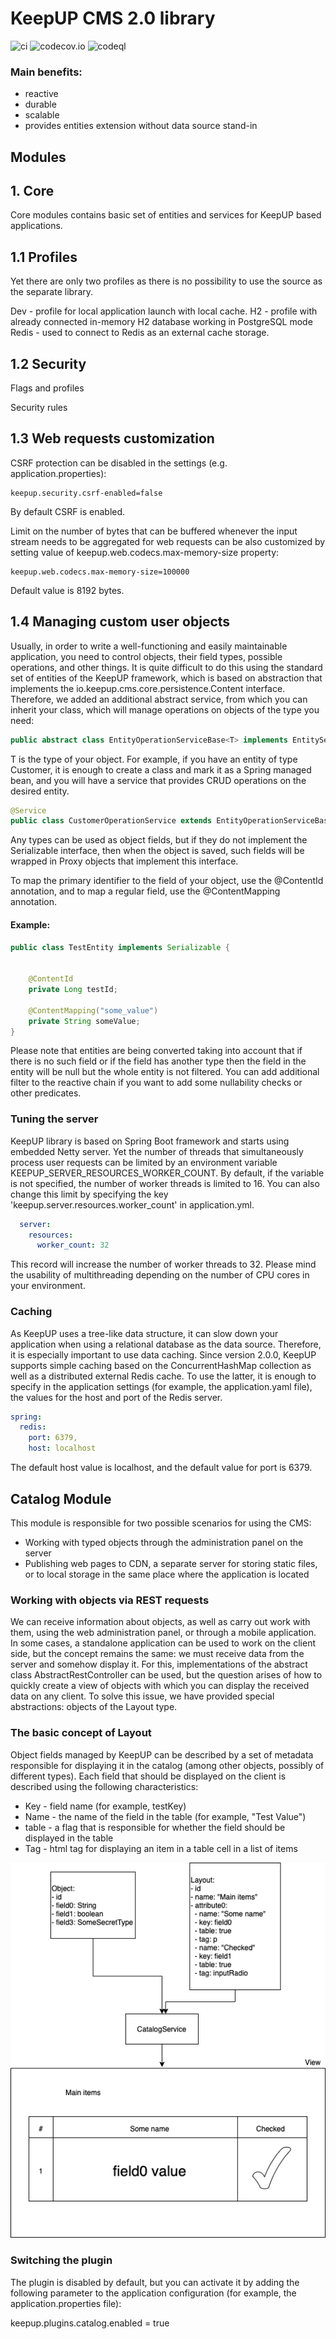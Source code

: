 # KeepUP CMS 2.0 library

![ci](https://github.com/FedorSergeev/keepup/actions/workflows/gradle.yml/badge.svg?branch=develop)
![codecov.io](https://codecov.io/gh/FedorSergeev/keepup/coverage.svg?branch=develop)
![codeql](https://github.com/FedorSergeev/keepup/actions/workflows/codeql-analysis.yml/badge.svg?branch=develop)

### Main benefits:

* reactive
* durable
* scalable
* provides entities extension without data source stand-in

## Modules

## 1. Core

Core modules contains basic set of entities and services for KeepUP based applications.

## 1.1 Profiles

Yet there are only two profiles as there is no possibility to use the source as the separate library.

Dev - profile for local application launch with local cache.
H2 - profile with already connected in-memory H2 database working in PostgreSQL mode
Redis - used to connect to Redis as an external cache storage.

## 1.2 Security

Flags and profiles

Security rules

## 1.3 Web requests customization

CSRF protection can be disabled in the settings (e.g. application.properties):

```
keepup.security.csrf-enabled=false
```

By default CSRF is enabled.

Limit on the number of bytes that can be buffered whenever the input stream needs to be aggregated for web requests can 
be also customized by setting value of keepup.web.codecs.max-memory-size property:

```
keepup.web.codecs.max-memory-size=100000
```

Default value is 8192 bytes.

## 1.4 Managing custom user objects

Usually, in order to write a well-functioning and easily maintainable application, you need to control objects, their field types, possible operations, and other things. It is quite difficult to do this using the standard set of entities of the KeepUP framework, which is based on abstraction that implements the io.keepup.cms.core.persistence.Content interface. Therefore, we added an additional abstract service, from which you can inherit your class, which will manage operations on objects of the type you need:

```Java
public abstract class EntityOperationServiceBase<T> implements EntityService<T>`
```
        
T is the type of your object. For example, if you have an entity of type Customer, it is enough to create a class and mark it as a Spring managed bean, and you will have a service that provides CRUD operations on the desired entity.

```Java
@Service
public class CustomerOperationService extends EntityOperationServiceBase<Customer> {}
```

Any types can be used as object fields, but if they do not implement the Serializable interface, then when the object is saved, such fields will be wrapped in Proxy objects that implement this interface.

To map the primary identifier to the field of your object, use the @ContentId annotation, and to map a regular field, use the @ContentMapping annotation.

#### Example:

```Java
public class TestEntity implements Serializable {


    @ContentId
    private Long testId;

    @ContentMapping("some_value")
    private String someValue;
}
```

Please note that entities are being converted taking into account that if there is no such field or if the field has another type then the field in the entity will be null but the whole entity is not filtered. You can add additional filter to the reactive chain if you want to add some nullability checks or other predicates.

### Tuning the server

KeepUP library is based on Spring Boot framework and starts using embedded Netty server. Yet the number of threads that simultaneously process user requests can be limited by an environment variable KEEPUP_SERVER_RESOURCES_WORKER_COUNT. By default, if the variable is not specified, the number of worker threads is limited to 16. You can also change this limit by specifying the key 'keepup.server.resources.worker_count' in application.yml.

```YAML
  server:
    resources:
      worker_count: 32
```

This record will increase the number of worker threads to 32. Please mind the usability of multithreading depending on the number of CPU cores in your environment.

### Caching

As KeepUP uses a tree-like data structure, it can slow down your application when using a relational database as the data source. 
Therefore, it is especially important to use data caching. Since version 2.0.0, KeepUP supports simple caching based on 
the ConcurrentHashMap collection as well as a distributed external Redis cache. To use the latter, it is enough to specify 
in the application settings (for example, the application.yaml file), the values for the host and port of the Redis server.

```YAML
spring:
  redis:
    port: 6379,
    host: localhost
```

The default host value is localhost, and the default value for port is 6379. 

## Catalog Module

This module is responsible for two possible scenarios for using the CMS:
* Working with typed objects through the administration panel on the server
* Publishing web pages to CDN, a separate server for storing static files, or to local storage in the same place where the application is located

### Working with objects via REST requests

We can receive information about objects, as well as carry out work with them, using the web administration panel, or through a mobile application. In some cases, a standalone application can be used to work on the client side, but the concept remains the same: we must receive data from the server and somehow display it. For this, implementations of the abstract class AbstractRestController can be used, but the question arises of how to quickly create a view of objects with which you can display the received data on any client. To solve this issue, we have provided special abstractions: objects of the Layout type.

### The basic concept of Layout

Object fields managed by KeepUP can be described by a set of metadata responsible for displaying it in the catalog (among other objects, possibly of different types). Each field that should be displayed on the client is described using the following characteristics:

* Key - field name (for example, testKey)
* Name - the name of the field in the table (for example, "Test Value")
* table - a flag that is responsible for whether the field should be displayed in the table
* Tag - html tag for displaying an item in a table cell in a list of items

![alt text](catalogEntityMapping.png "Entity and view mapping at front side")

### Switching the plugin

The plugin is disabled by default, but you can activate it by adding the following parameter to the application configuration (for example, the application.properties file):

keepup.plugins.catalog.enabled = true